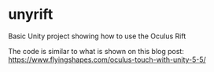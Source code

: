 # unyrift
Basic Unity project showing how to use the Oculus Rift

The code is similar to what is shown on this blog post:
https://www.flyingshapes.com/oculus-touch-with-unity-5-5/

